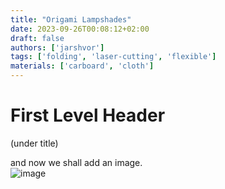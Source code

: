```yaml
---
title: "Origami Lampshades"
date: 2023-09-26T00:08:12+02:00
draft: false
authors: ['jarshvor']
tags: ['folding', 'laser-cutting', 'flexible']
materials: ['carboard', 'cloth']
---
```


# First Level Header
(under title)

and now we shall add an image.  
![image](images/picture1.png)
